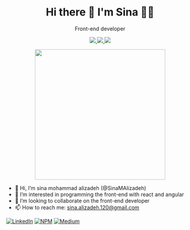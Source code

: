 <h1 align='center'>
  Hi there 👋 I'm Sina 👨‍💻
</h1>
<p align='center'>
 Front-end developer
</p>
<p align='center'>  
  <a href="https://www.linkedin.com/in/sina-mohammad-alizadeh-saeed-4436b68a/" >
    <img src="https://img.shields.io/badge/linkedin-%230077B5.svg?&style=for-the-badge&logo=linkedin&logoColor=white" />
  </a>
  <a href="https://www.npmjs.com/~sina_mas">
    <img src="https://img.shields.io/badge/NPM-%23CB3837.svg?style=for-the-badge&logo=npm&logoColor=white" />        
  </a>
  <a href="https://medium.com/@sina.alizadeh120">
    <img src="https://img.shields.io/badge/Medium-12100E?style=for-the-badge&logo=medium&logoColor=white" />        
  </a> 
</p>

<p align='center'>
  <a href="#"><img src="https://github-readme-stats.vercel.app/api?username=SinaMAlizadeh&show_icons=true&count_private=true&theme=dark" width="350"></a>
</p>

- 👋 Hi, I’m sina mohammad alizadeh (@SinaMAlizadeh)  
- 👀 I’m interested in programming the front-end with react and angular
- 💞️ I’m looking to collaborate on the front-end developer 
- 📫 How to reach me: sina.alizadeh.120@gmail.com

[![LinkedIn](https://img.shields.io/badge/linkedin-%230077B5.svg?style=for-the-badge&logo=linkedin&logoColor=white)](https://www.linkedin.com/in/sina-mohammad-alizadeh-saeed-4436b68a/)
[![NPM](https://img.shields.io/badge/NPM-%23CB3837.svg?style=for-the-badge&logo=npm&logoColor=white)](https://www.npmjs.com/~sina_mas)
[![Medium](https://img.shields.io/badge/Medium-12100E?style=for-the-badge&logo=medium&logoColor=white)](https://medium.com/@sina.alizadeh120)




<!---
SinaMAlizadeh/SinaMAlizadeh is a ✨ special ✨ repository because its `README.md` (this file) appears on your GitHub profile.
You can click the Preview link to take a look at your changes.
--->
